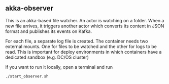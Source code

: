 ## akka-observer

This is an akka-based file watcher.
An actor is watching on a folder. When a new file arrives, it triggers another actor which converts its content in JSON format
and publishes its events on Kafka.

For each file, a separate log file is created.
The container needs two external mounts.
One for files to be watched and the other for logs to be read.
This is important for deploy environments in which containers
have a dedicated sandbox (e.g. DC/OS cluster) 

If you want to run it locally, open a terminal and run

```
./start_observer.sh
```
